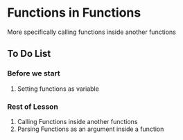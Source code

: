# Functions in Functions

More specifically calling functions inside another functions

## To Do List

### Before we start
1. Setting functions as variable

### Rest of Lesson
1. Calling Functions inside another functions
2. Parsing Functions as an argument inside a function
